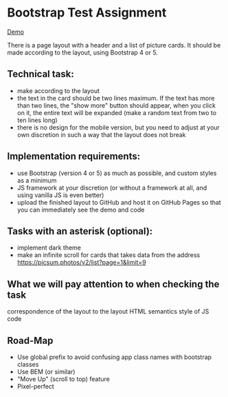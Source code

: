 # Bootstrap Test Assignment

[Demo](https://a13ks3y.github.io/bootstrap-test-assignment/)

There is a page layout with a header and a list of picture cards. It should be made according to the layout, using Bootstrap 4 or 5.

## Technical task:
- make according to the layout
- the text in the card should be two lines maximum. If the text has more than two lines, the "show more" button should appear, when you click on it, the entire text will be expanded (make a random text from two to ten lines long)
- there is no design for the mobile version, but you need to adjust at your own discretion in such a way that the layout does not break
## Implementation requirements:
- use Bootstrap (version 4 or 5) as much as possible, and custom styles as a minimum
- JS framework at your discretion (or without a framework at all, and using vanilla JS is even better)
- upload the finished layout to GitHub and host it on GitHub Pages so that you can immediately see the demo and code
## Tasks with an asterisk (optional):
- implement dark theme
- make an infinite scroll for cards that takes data from the address https://picsum.photos/v2/list?page=1&limit=9

## What we will pay attention to when checking the task
correspondence of the layout to the layout
HTML semantics
style of JS code

## Road-Map
* Use global prefix to avoid confusing app class names with bootstrap classes
* Use BEM (or similar)
* "Move Up" (scroll to top) feature
* Pixel-perfect

